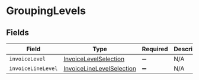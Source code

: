 # GroupingLevels


## Fields

| Field                                                                         | Type                                                                          | Required                                                                      | Description                                                                   |
| ----------------------------------------------------------------------------- | ----------------------------------------------------------------------------- | ----------------------------------------------------------------------------- | ----------------------------------------------------------------------------- |
| `invoiceLevel`                                                                | [InvoiceLevelSelection](../../models/shared/InvoiceLevelSelection.md)         | :heavy_minus_sign:                                                            | N/A                                                                           |
| `invoiceLineLevel`                                                            | [InvoiceLineLevelSelection](../../models/shared/InvoiceLineLevelSelection.md) | :heavy_minus_sign:                                                            | N/A                                                                           |